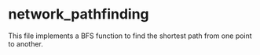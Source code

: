# network_pathfinding

This file implements a BFS function to find the shortest path from one point to another.